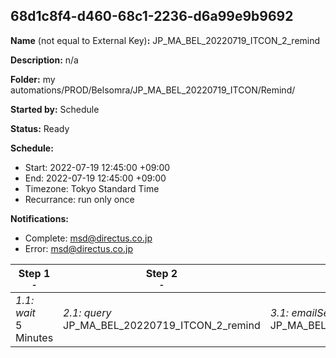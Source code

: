## 68d1c8f4-d460-68c1-2236-d6a99e9b9692

**Name** (not equal to External Key)**:** JP_MA_BEL_20220719_ITCON_2_remind


**Description:** n/a

**Folder:** my automations/PROD/Belsomra/JP_MA_BEL_20220719_ITCON/Remind/

**Started by:** Schedule

**Status:** Ready

**Schedule:**

* Start: 2022-07-19 12:45:00 +09:00
* End: 2022-07-19 12:45:00 +09:00
* Timezone: Tokyo Standard Time
* Recurrance: run only once

**Notifications:**

* Complete: msd@directus.co.jp
* Error: msd@directus.co.jp

| Step 1<br>_<small>-</small>_ | Step 2<br>_<small>-</small>_ | Step 3<br>_<small>-</small>_ |
| --- | --- | --- |
| _1.1: wait_<br>5 Minutes | _2.1: query_<br>JP_MA_BEL_20220719_ITCON_2_remind | _3.1: emailSend_<br>JP_MA_BEL_20220719_ITCON_2_remind |

